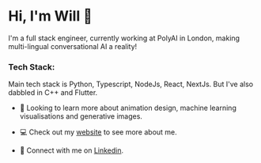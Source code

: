 # Hi, I'm Will 👋

I'm a full stack engineer, currently working at PolyAI in London, making multi-lingual conversational AI a reality!

### Tech Stack:
Main tech stack is Python, Typescript, NodeJs, React, NextJs. But I've also dabbled in C++ and Flutter.

- 🌱 Looking to learn more about animation design, machine learning visualisations and generative images.

- :computer: Check out my [website](https://www.will-thomson.com/) to see more about me.

- 🤝 Connect with me on [Linkedin](https://www.linkedin.com/in/william-p-thomson/).

